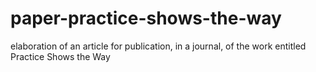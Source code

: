# paper-practice-shows-the-way
elaboration of an article for publication, in a journal, of the work entitled Practice Shows the Way
